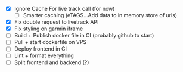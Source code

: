 - [x] Ignore Cache For live track call (for now)
  - [ ] Smarter caching (eTAGS...Add data to in memory store of urls)
- [x] Fix double request to livetrack API
- [x] Fix styling on garmin iframe
- [ ] Build + Publish docker file in CI (probably github to start)
- [ ] Pull + start dockerfile on VPS
- [ ] Deploy frontend in CI
- [ ] Lint + format everything
- [ ] Split frontend and backend (?)
